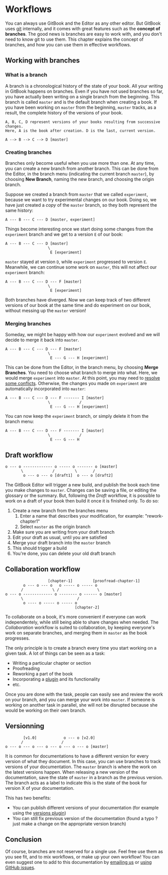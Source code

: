 # Workflows

You can always use GitBook and the Editor as any other editor. But GitBook uses [git](https://www.git-scm.com/) internally, and it comes with great features such as the **concept of branches**. The good news is branches are easy to work with, and you don't need to know git to use them. This chapter explains the concept of branches, and how you can use them in effective workflows.

## Working with branches

### What is a branch

A branch is a chronological history of the state of your book. All your writing in GitBook happens on branches. Even if you have not used branches so far, you have actually been writing on a single branch from the beginning. This branch is called `master` and is the default branch when creating a book. If you have been working on `master` from the beginning, `master` tracks, as a result, the complete history of the versions of your book.

```
A, B, C, D represent versions of your books resulting from successive changes.
Here, A is the book after creation. D is the last, current version.

A --> B --> C --> D [master]
```

### Creating branches

Branches only become useful when you use more than one. At any time, you can create a new branch from another branch. This can be done from the Editor, in the branch menu (indicating the current branch `master`), by choosing **New Branch**, naming the new branch, and choosing the origin branch.

Suppose we created a branch from `master` that we called `experiment`, because we want to try experimental changes on our book. Doing so, we have just created a _copy_ of the `master` branch, so they both represent the same history:

```
A --- B --- C --- D [master, experiment]
```

Things become interesting once we start doing some changes from the `experiment` branch and we get to a version `E` of our book:

```
A --- B --- C --- D [master]
                   \
                    E [experiment]
```

`master` stayed at version `D`, while `experiment` progressed to version `E`. Meanwhile, we can continue some work on `master`, this will not affect our `experiment` branch:

```
A --- B --- C --- D --- F [master]
                   \
                    E [experiment]
```

Both branches have diverged. Now we can keep track of two different versions of our book at the same time and do experiment on our book, without messing up the `master` version!

### Merging branches

Someday, we might be happy with how our `experiment` evolved and we will decide to merge it back into `master`.

```
A --- B --- C --- D --- F [master]
                   \
                    E --- G --- H [experiment]
```

This can be done from the Editor, in the branch menu, by choosing **Merge Branches**. You need to choose what branch to merge into what. Here, we would merge `experiment` into `master`. At this point, you may need to [resolve some conflicts](solving-conflicts.md). Otherwise, the changes you made on `experiment` are automatically incorporated into `master`:

```
A --- B --- C --- D --- F ------- I [master]
                   \             /
                    E --- G --- H [experiment]
```

You can now keep the `experiment` branch, or simply delete it from the branch menu:

```
A --- B --- C --- D --- F ------- I [master]
                   \             /
                    E --- G --- H
```

## Draft workflow

```
o --- o ------------- o ----- o ------- o [master]
       \             /         \       /
        o --- o --- o [draft1]  o --- o [draft2]
```

The GitBook Editor will trigger a new build, and publish the book each time you make changes to `master`. Changes can be saving a file, or editing the glossary or the summary. But, following the _Draft_ workflow, it is possible to work on a draft of your book then build it once it is finished only. To do so:

1. Create a new branch from the branches menu
   1. Enter a name that describes your modification, for example: "rework-chapter1"
   2. Select `master` as the origin branch
2. Make sure you are writing from your draft branch
3. Edit your draft as usual, until you are satisfied
4. Merge your draft branch into the `master` branch
5. This should trigger a build
6. You're done, you can delete your old draft branch

## Collaboration workflow

```
                   [chapter-1]         [proofread-chapter-1]
        o --- o --- o   o ----- o ----- o
       /             \ /                 \
o --- o ------------- o -------- o ------ o [master]
       \                        /
        o ---- o ----- o ----- o
                               [chapter-2]
```

To collaborate on a book, it's more convenient if everyone can work independentely, while still being able to share changes when needed. The _Collaboration_ workflow is suited to collaboration, by keeping everyone's work on separate branches, and merging them in `master` as the book progresses.

The only principle is to create a branch every time you start working on a given task. A lot of things can be seen as a task:

- Writing a particular chapter or section
- Proofreading
- Reworking a part of the book
- Incorporating a [plugin](https://plugins.gitbook.com) and its functionality
- etc.

Once you are done with the task, people can easily see and review the work on your branch, and you can merge your work into `master`. If someone is working on another task in parallel, she will not be disrupted because she would be working on their own branch.

## Versionning


```
        [v1.0]            o --- o [v2.0]
       /                 /
o --- o --- o --- o --- o --- o --- o [master]

```

It is common for documentations to have a different version for every version of what they document. In this case, you can use branches to track versions of your documentation. The  `master` branch is where the work on the latest versions happen. When releasing a new version of the documentation, save the state of `master` in a branch as the previous version. The branch acts as a label to indicate this is the state of the book for version X of your documentation.

This has two benefits:

- You can publish different versions of your documentation (for example using the [versions plugin](https://plugins.gitbook.com/plugin/versions))
- You can still fix previous version of the documentation (found a typo ? just make a change on the appropriate version branch)


## Conclusion

Of course, branches are not reserved for a single use. Feel free use them as you see fit, and to mix workflows, or make up your own workflow! You can even suggest one to add to this documentation by [emailing us](mailto:contact@gitbook.com) or [using GitHub issues](https://github.com/GitbookIO/documentation/issues).
